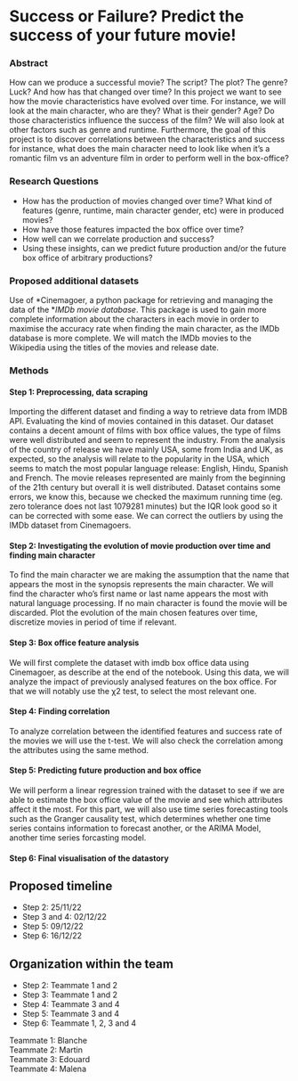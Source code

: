 # Success or Failure? Predict the success of your future movie!
### Abstract

How can we produce a successful movie? The script? The plot? The genre? Luck? And how has that changed over time? In this project we want to see how the movie characteristics have evolved over time. For instance, we will look at the main character, who are they? What is their gender? Age? Do those characteristics influence the success of the film? We will also look at other factors such as genre and runtime. Furthermore, the goal of this project is to discover correlations between the characteristics and success for instance, what does the main character need to look like when it’s a romantic film vs an adventure film in order to perform well in the box-office?

### Research Questions

- How has the production of movies changed over time? What kind of features (genre, runtime, main character gender, etc) were in produced movies?
- How have those features impacted the box office over time?
- How well can we correlate production and success?
- Using these insights, can we predict future production and/or the future box office of arbitrary productions?



### Proposed additional datasets

Use of *Cinemagoer, a python package for retrieving and managing the data of the **IMDb movie database*. This package is used to gain more complete information about the characters in each movie in order to maximise the accuracy rate when finding the main character, as the IMDb database is more complete. We will match the IMDb movies to the Wikipedia using the titles of the movies and release date.

### Methods

#### Step 1: Preprocessing, data scraping
Importing the different dataset and finding a way to retrieve data from IMDB API. Evaluating the kind of movies contained in this dataset. Our dataset contains a decent amount of films with box office values, the type of films were well distributed and seem to represent the industry. From the analysis of the country of release we have mainly USA, some from India and UK, as expected, so the analysis will relate to the popularity in the USA, which seems to match the most popular language release: English, Hindu, Spanish and French. The movie releases represented are mainly from the beginning of the 21th century but overall it is well distributed. Dataset contains some errors, we know this, because we checked the maximum running time (eg. zero tolerance does not last 1079281 minutes) but the IQR look good so it can be corrected with some ease. We can correct the outliers by using the IMDb dataset from Cinemagoers.

#### Step 2: Investigating the evolution of movie production over time and finding main character
To find the main character we are making the assumption that the name that appears the most in the synopsis represents the main character. We will find the character who’s first name or last name appears the most with natural language processing. If no main character is found the movie will be discarded.
Plot the evolution of the main chosen features over time, discretize movies in period of time if relevant.
    
#### Step 3: Box office feature analysis
We will first complete the dataset with imdb box office data using Cinemagoer, as describe at the end of the notebook. Using this data, we will analyze the impact of previously analysed features on the box office. For that we will notably use the χ2 test, to select the most relevant one.
    
#### Step 4: Finding correlation
To analyze correlation between the identified features and success rate of the movies we will use the t-test. We will also check the correlation among the attributes using the same method.
    
    
#### Step 5: Predicting future production and box office
We will perform a linear regression trained with the dataset to see if we are able to estimate the box office value of the movie and see which attributes affect it the most. For this part, we will also use time series forecasting tools such as the Granger causality test, which determines whether one time series contains information to forecast another, or the ARIMA Model, another time series forcasting model.
    
#### Step 6: Final visualisation of the datastory

## Proposed timeline
- Step 2: 25/11/22
- Step 3 and 4: 02/12/22
- Step 5: 09/12/22
- Step 6: 16/12/22

## Organization within the team
- Step 2: Teammate 1 and 2
- Step 3: Teammate 1 and 2
- Step 4: Teammate 3 and 4
- Step 5: Teammate 3 and 4
- Step 6: Teammate 1, 2, 3 and 4

Teammate 1: Blanche<br>
Teammate 2: Martin<br>
Teammate 3: Edouard<br>
Teammate 4: Malena<br>